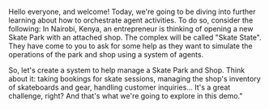 

Hello everyone, and welcome! Today, we're going to be diving into further learning about how to orchestrate agent activities. 
To do so, consider the following: 
In Nairobi, Kenya, an entrepreneur is thinking of opening a new Skate Park with an attached shop. The complex will be called "Skate State". They have
come to you to ask for some help as they want to simulate the operations of the park and shop using a system of agents.

So, let's create a system to help manage a Skate Park and Shop. Think about it: taking bookings for skate sessions, managing the shop's inventory of skateboards and gear, handling customer inquiries... It's a great challenge, right? And that's what we're going to explore in this demo."
 